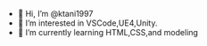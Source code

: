 - 👋 Hi, I’m @ktani1997
- 👀 I’m interested in VSCode,UE4,Unity.
- 🌱 I’m currently learning HTML,CSS,and modeling

<!---
ktani1997/ktani1997 is a ✨ special ✨ repository because its `README.md` (this file) appears on your GitHub profile.
You can click the Preview link to take a look at your changes.
--->
